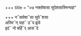 +++
title = "०७ नक्तोषासा सुपेशसास्मिन्यज्ञ"

+++
न᳓क्तोषा᳓सा सुपे᳓शसा  
अस्मि᳓न् यज्ञ᳓ उ᳓प ह्वये  
इदं᳓ नो बर्हि᳓र् आस᳓दे